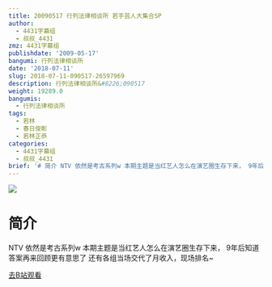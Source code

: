 ```yaml
---
title: 20090517 行列法律相谈所 若手芸人大集合SP
author:
  - 4431字幕组
  - 叔叔_4431
zmz: 4431字幕组
publishdate: '2009-05-17'
bangumi: 行列法律相谈所
date: '2018-07-11'
slug: 2018-07-11-090517-26597969
description: 行列法律相谈所&#8226;090517
weight: 19289.0
bangumis:
  - 行列法律相谈所
tags:
  - 若林
  - 春日俊彰
  - 若林正恭
categories:
  - 4431字幕组
  - 叔叔_4431
brief: '# 简介 NTV 依然是考古系列w 本期主题是当红艺人怎么在演艺圈生存下来， 9年后知道答案再来回顾更有意思了 还有各组当场交代了月收入，现场排名~'
---
```

![](https://i.imgur.com/kPF18jR.jpg)
# 简介  
NTV
依然是考古系列w
本期主题是当红艺人怎么在演艺圈生存下来，
9年后知道答案再来回顾更有意思了
还有各组当场交代了月收入，现场排名~  

[去B站观看](https://www.bilibili.com/video/av26597969/)
 
